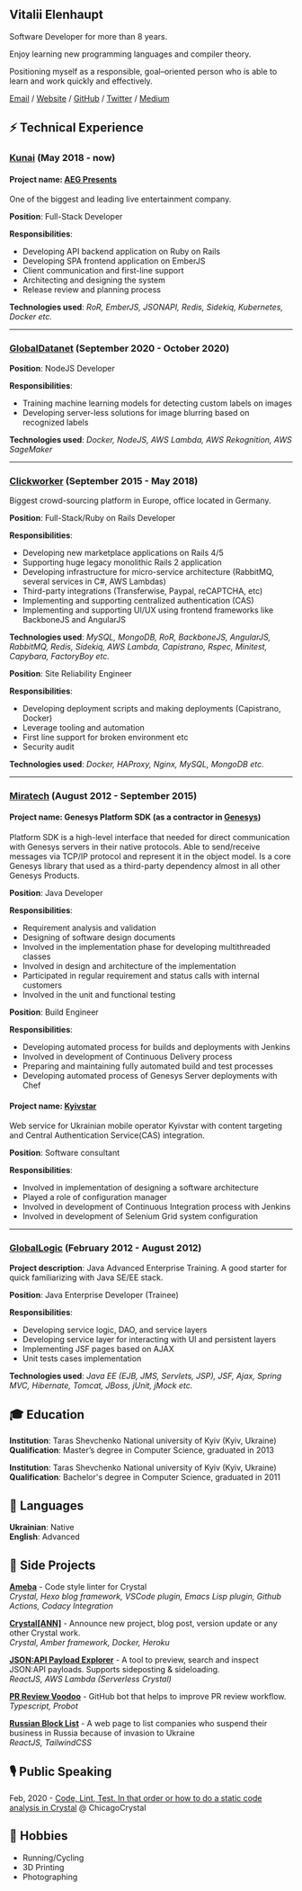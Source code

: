 ## Vitalii Elenhaupt

Software Developer for more than 8 years.

Enjoy learning new programming languages and compiler theory.

Positioning myself as a responsible, goal–oriented person who is
able to learn and work quickly and effectively.

[Email](mailto:velenhaupt@gmail.com) / [Website](https://veelenga.github.io/) / [GitHub](https://github.com/veelenga) / [Twitter](https://twitter.com/veelenga) / [Medium](https://medium.com/@veelenga)

## ⚡ Technical Experience

### [Kunai](https://www.kunaico.com/) (May 2018 - now)

#### **Project name**: [AEG Presents](https://www.aegpresents.com/)

One of the biggest and leading live entertainment company.

**Position**: Full-Stack Developer

**Responsibilities**:
  * Developing API backend application on Ruby on Rails
  * Developing SPA frontend application on EmberJS
  * Client communication and first-line support
  * Architecting and designing the system
  * Release review and planning process

**Technologies used**: _RoR, EmberJS, JSONAPI, Redis, Sidekiq, Kubernetes, Docker etc._

<hr/>

### [GlobalDatanet](https://globaldatanet.com/) (September 2020 - October 2020)

**Position**: NodeJS Developer

**Responsibilities**:
  * Training machine learning models for detecting custom labels on images
  * Developing server-less solutions for image blurring based on recognized labels

**Technologies used**: _Docker, NodeJS, AWS Lambda, AWS Rekognition, AWS SageMaker_

<hr/>

### [Clickworker](https://clickworker.com) (September 2015 - May 2018)

Biggest crowd-sourcing platform in Europe, office located in Germany.

**Position**: Full-Stack/Ruby on Rails Developer

**Responsibilities**:
  * Developing new marketplace applications on Rails 4/5
  * Supporting huge legacy monolithic Rails 2 application
  * Developing infrastructure for micro-service architecture (RabbitMQ, several services in C#, AWS Lambdas)
  * Third-party integrations (Transferwise, Paypal, reCAPTCHA, etc)
  * Implementing and supporting centralized authentication (CAS)
  * Implementing and supporting UI/UX using frontend frameworks like BackboneJS and AngularJS

**Technologies used**: _MySQL, MongoDB, RoR, BackboneJS, AngularJS, RabbitMQ, Redis, Sidekiq, AWS Lambda, Capistrano, Rspec, Minitest, Capybara, FactoryBoy etc._

**Position**: Site Reliability Engineer

**Responsibilities**:
  * Developing deployment scripts and making deployments (Capistrano, Docker)
  * Leverage tooling and automation
  * First line support for broken environment etc
  * Security audit

**Technologies used**: _Docker, HAProxy, Nginx, MySQL, MongoDB etc._

<hr/>

### [Miratech](https://miratechgroup.com) (August 2012 - September 2015)

#### **Project name**: Genesys Platform SDK (as a contractor in [Genesys](https://www.genesys.com/))

Platform SDK is a high-level interface that needed for direct communication with Genesys servers in their
native protocols. Able to send/receive messages via TCP/IP protocol and represent it in the object model. Is a
core Genesys library that used as a third-party dependency almost in all other Genesys Products.

**Position**: Java Developer

**Responsibilities**:
  * Requirement analysis and validation
  * Designing of software design documents
  * Involved in the implementation phase for developing multithreaded classes
  * Involved in design and architecture of the implementation
  * Participated in regular requirement and status calls with internal customers
  * Involved in the unit and functional testing

**Position**: Build Engineer

**Responsibilities**:
  * Developing automated process for builds and deployments with Jenkins
  * Involved in development of Continuous Delivery process
  * Preparing and maintaining fully automated build and test processes
  * Developing automated process of Genesys Server deployments with Chef

#### **Project name**: [Kyivstar](https://kyivstar.ua/uk/mm)

Web service for Ukrainian mobile operator Kyivstar with content targeting and Central Authentication Service(CAS) integration.

**Position**: Software consultant

**Responsibilities**:
  * Involved in implementation of designing a software architecture
  * Played a role of configuration manager
  * Involved in development of Continuous Integration process with Jenkins
  * Involved in development of Selenium Grid system configuration

<hr/>

### [GlobalLogic](https://www.globallogic.com/) (February 2012 - August 2012)

**Project description**: Java Advanced Enterprise Training. A good starter for quick familiarizing with Java SE/EE stack.

**Position**: Java Enterprise Developer (Trainee)

**Responsibilities**:
  * Developing service logic, DAO, and service layers
  * Developing service layer for interacting with UI and persistent layers
  * Implementing JSF pages based on AJAX
  * Unit tests cases implementation

**Technologies used**: _Java EE (EJB, JMS, Servlets, JSP), JSF, Ajax, Spring MVC, Hibernate, Tomcat, JBoss, jUnit, jMock etc._

## 🎓 Education

**Institution**: Taras Shevchenko National university of Kyiv (Kyiv, Ukraine)
<br/>
**Qualification**: Master’s degree in Computer Science, graduated in 2013

**Institution**: Taras Shevchenko National university of Kyiv (Kyiv, Ukraine)
<br/>
**Qualification**: Bachelor's degree in Computer Science, graduated in 2011

## 💬 Languages

**Ukrainian**: Native
<br/>
**English**: Advanced

## 🚀 Side Projects

[**Ameba**](https://crystal-ameba.github.io/) - Code style linter for Crystal
<br/>
_Crystal, Hexo blog framework, VSCode plugin, Emacs Lisp plugin, Github Actions, Codacy Integration_

[**Crystal[ANN]**](https://crystal-ann.com/) - Announce new project, blog post, version update or any other Crystal work.
<br/>
_Crystal, Amber framework, Docker, Heroku_

[**JSON:API Payload Explorer**](https://veelenga.github.io/jsonapi-payload-explorer/#/) - A tool to preview, search and inspect JSON:API payloads. Supports sideposting & sideloading.
<br/>
_ReactJS, AWS Lambda (Serverless Crystal)_

[**PR Review Voodoo**](https://github.com/apps/pr-review-voodoo) - GitHub bot that helps to improve PR review workflow.
<br/>
_Typescript, Probot_

[**Russian Block List**](https://rblist.info) - A web page to list companies who suspend their business in Russia because of invasion to Ukraine
<br/>
_ReactJS, TailwindCSS_

## 🎙️ Public Speaking

Feb, 2020 - [Code, Lint, Test. In that order or how to do a static code analysis in Crystal](https://www.youtube.com/watch?v=8ASnTgKY6D4&ab_channel=ChicagoCrystal) @ ChicagoCrystal

## 🚴 Hobbies

- Running/Cycling
- 3D Printing
- Photographing
